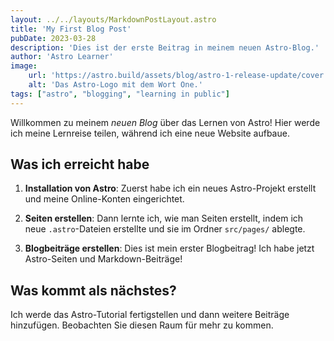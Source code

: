 ```yaml
---
layout: ../../layouts/MarkdownPostLayout.astro
title: 'My First Blog Post'
pubDate: 2023-03-28
description: 'Dies ist der erste Beitrag in meinem neuen Astro-Blog.'
author: 'Astro Learner'
image:
    url: 'https://astro.build/assets/blog/astro-1-release-update/cover.jpeg' 
    alt: 'Das Astro-Logo mit dem Wort One.'
tags: ["astro", "blogging", "learning in public"]
---
```


Willkommen zu meinem _neuen Blog_ über das Lernen von Astro! Hier werde ich meine Lernreise teilen, während ich eine neue Website aufbaue.

## Was ich erreicht habe

1. **Installation von Astro**: Zuerst habe ich ein neues Astro-Projekt erstellt und meine Online-Konten eingerichtet.

2. **Seiten erstellen**: Dann lernte ich, wie man Seiten erstellt, indem ich neue `.astro`-Dateien erstellte und sie im Ordner `src/pages/` ablegte.

3. **Blogbeiträge erstellen**: Dies ist mein erster Blogbeitrag! Ich habe jetzt Astro-Seiten und Markdown-Beiträge!

## Was kommt als nächstes?

Ich werde das Astro-Tutorial fertigstellen und dann weitere Beiträge hinzufügen. Beobachten Sie diesen Raum für mehr zu kommen.
